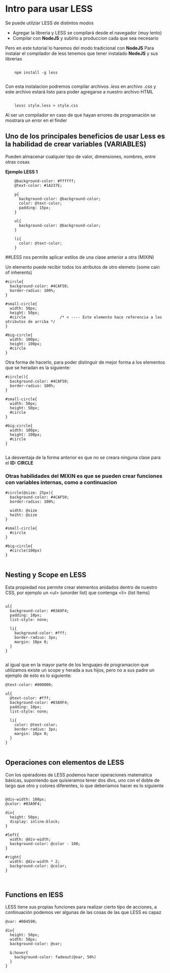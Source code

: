 # Intro para usar LESS 

Se puede utilziar LESS de distintos modos 

* Agregar la libreria y LESS se compilará desde el navegador (muy lento)
* Compilar con **NodeJS** y subirlo a produccion cada que sea necesario


Pero en este tutorial lo haremos del modo tradicional con **NodeJS**
Para instalar el compilador de less tenemos que tener instalado **NodeJS** y sus librerias

```

	npm install -g less


```


Con esta instalacion podremos compilar archivos *.less* en archivo *.css* y este archivo estará listo
para poder agregarse a nuestro archivo HTML

```

	lessc style.less > style.css

```


Al ser un compilador en caso de que hayan errores de programación se mostrara un error en el finder 


## Uno de los principales beneficios de usar Less es la habilidad de crear variables (VARIABLES)

Pueden almacenar cualquier tipo de valor, dimensiones, nombres, entre otras cosas

**Ejemplo LESS 1**


```
	@background-color: #ffffff;
	@text-color: #1A237E;

	p{
	  background-color: @background-color;
	  color: @text-color;
	  padding: 15px;
	}

	ul{
	  background-color: @background-color;
	}

	li{
	  color: @text-color;
	}

```


##LESS nos permite aplicar estilos de una clase anterior a otra (MIXIN)

Un elemento puede recibir todos los atributos de otro elemeto (some cain of inherents)

```
#circle{
  background-color: #4CAF50;
  border-radius: 100%;
}

#small-circle{
  width: 50px;
  height: 50px;
  #circle 				/* < ---- Este elemento hace referencia a los atributos de arriba */
}

#big-circle{
  width: 100px;
  height: 100px;
  #circle
}

```


Otra forma de hacerlo, para poder distinguir de mejor forma a los elementos que se heradan es la siguiente: 

```
#circle(){
  background-color: #4CAF50;
  border-radius: 100%;
}

#small-circle{
  width: 50px;
  height: 50px;
  #circle
}

#big-circle{
  width: 100px;
  height: 100px;
  #circle
}


```

La desventaja de la forma anterior es que no se creara ninguna clase para el **ID: CIRCLE**

### Otras habilidades del MIXIN es que se pueden crear funciones con variables internas, como a continuacion


```
#circle(@size: 25px){
  background-color: #4CAF50;
  border-radius: 100%;

  width: @size
  heiht: @size
}

#small-circle{
  #circle
}

#big-circle{
  #circle(100px)
}


```


## Nesting y Scope en LESS


Esta propiedad nos permite crear elementos anidados dentro de nuestro CSS, por ejemplo un \<ul\> (unorder list) que contenga \<li\> (list Items)

```

ul{
  background-color: #03A9F4;
  padding: 10px;
  list-style: none;

  li{
    background-color: #fff;
    border-radius: 3px;
    margin: 10px 0;
  }
}


```


al igual que en la mayor parte de los lenguajes de programacion que utilizamos existe un scope y herada a sus hijos, pero no a sus padre un ejemplo de esto es lo siguiente: 

```
@text-color: #000000;

ul{
  @text-color: #fff;
  background-color: #03A9F4;
  padding: 10px;
  list-style: none;

  li{
    color: @text-color;
    border-radius: 3px;
    margin: 10px 0;
  }
}


```

## Operaciones con elementos de LESS

Con los operadores de LESS podemos hacer operaciones matematica básicas, suponiendo que quisieramos tener dos divs, uno con el doble de largo que otro y colores diferentes, lo que deberiamos hacer es lo siguiente

```

@div-width: 100px;
@color: #03A9F4;

div{
  height: 50px;
  display: inline-block;
}

#left{
  width: @div-width;
  background-color: @color - 100;
}

#right{
  width: @div-width * 2;
  background-color: @color;
}



```



## Functions en lESS 

LESS tiene sus propias funciones para realizar cierto tipo de acciones, a continuación podemos ver algunas de las cosas de las que LESS es capaz 


```
@var: #004590;

div{
  height: 50px;
  width: 50px;
  background-color: @var;

  &:hover{
    background-color: fadeout(@var, 50%)
  }
}


```











